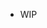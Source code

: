 - WIP
<!---
Vinicius-Iankoski/Vinicius-Iankoski is a ✨ special ✨ repository because its `README.md` (this file) appears on your GitHub profile.
You can click the Preview link to take a look at your changes.
--->
